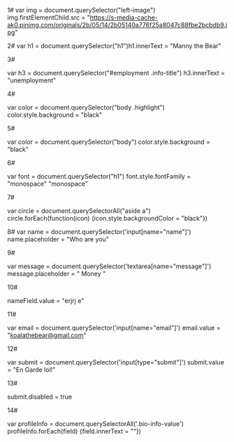 1#
 var img = document.querySelector("left-image")
 img.firstElementChild.src = "https://s-media-cache-ak0.pinimg.com/originals/2b/05/14/2b05140a776f25a8047c88fbe2bcbdb9.jpg"

 2#
var h1 = document.querySelector("h1")h1.innerText = "Manny the Bear"

3#

var h3 = document.querySelector("#employment .info-title")
h3.innerText = "unemployment"

4#  

var color = document.querySelector("body .highlight")
color.style.background = "black"

5#

var color = document.querySelector("body")
color.style.background = "black"  

6#

var font = document.querySelector("h1")
font.style.fontFamily = "monospace"
"monospace"

7#

var circle = document.querySelectorAll("aside a")
circle.forEach(function(icon) {icon.style.backgroundColor = "black"})

 8#
 var name = document.querySelector('input[name="name"]') name.placeholder = "Who are you"

 9#

 var message = document.querySelector('textarea[name="message"]')
 message.placeholder = " Money "

 10#

 nameField.value = "erjrj e"

 11#

 var email = document.querySelector('input[name="email"]') email.value = "koalathebear@gmail.com"


 12#

  var submit = document.querySelector('input[type="submit"]') submit.value = "En Garde lol!"

  13#

  submit.disabled = true

  14#

   var profileInfo = document.querySelectorAll('.bio-info-value') profileInfo.forEach(field) {field.innerText = ""})
